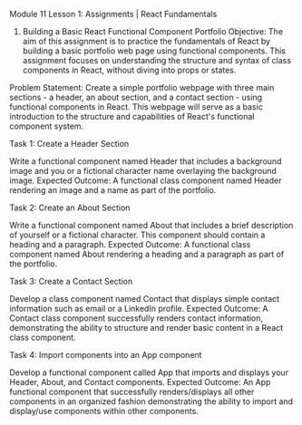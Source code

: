 Module 11 Lesson 1: Assignments | React Fundamentals
1. Building a Basic React Functional Component Portfolio
Objective: The aim of this assignment is to practice the fundamentals of React by building a basic portfolio web page using functional components. This assignment focuses on understanding the structure and syntax of class components in React, without diving into props or states.

Problem Statement: Create a simple portfolio webpage with three main sections - a header, an about section, and a contact section - using functional components in React. This webpage will serve as a basic introduction to the structure and capabilities of React's functional component system.

Task 1: Create a Header Section

Write a functional component named Header that includes a background image and you or a fictional character name overlaying the background image. 
Expected Outcome: A functional class component named Header rendering an image and a name as part of the portfolio.



Task 2: Create an About Section

Write a functional component named About that includes a brief description of yourself or a fictional character. This component should contain a heading and a paragraph.
Expected Outcome: A functional class component named About rendering a heading and a paragraph as part of the portfolio.



Task 3: Create a Contact Section

Develop a class component named Contact that displays simple contact information such as email or a LinkedIn profile.
Expected Outcome: A Contact class component successfully renders contact information, demonstrating the ability to structure and render basic content in a React class component.



Task 4: Import components into an App component

Develop a functional component called  App that imports and displays your  Header,   About, and Contact components.
Expected Outcome: An App functional component that successfully renders/displays all other components in an organized fashion demonstrating the ability to import and display/use components within other components.
